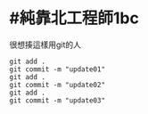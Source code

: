 # #純靠北工程師1bc


很想揍這樣用git的人


```
git add .
git commit -m "update01"
git add .
git commit -m "update02"
git add .
git commit -m "update03"
```
